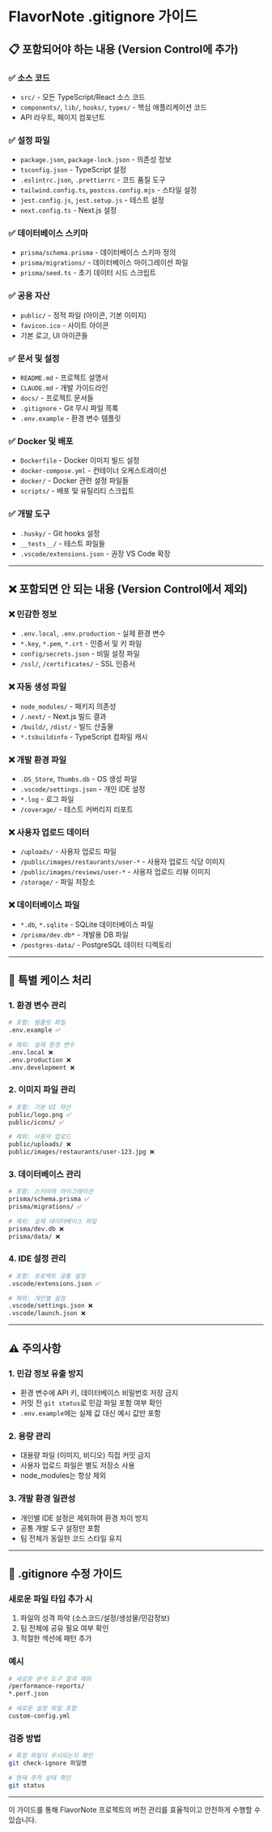 # FlavorNote .gitignore 가이드

## 📋 포함되어야 하는 내용 (Version Control에 추가)

### ✅ 소스 코드
- `src/` - 모든 TypeScript/React 소스 코드
- `components/`, `lib/`, `hooks/`, `types/` - 핵심 애플리케이션 코드
- API 라우트, 페이지 컴포넌트

### ✅ 설정 파일
- `package.json`, `package-lock.json` - 의존성 정보
- `tsconfig.json` - TypeScript 설정
- `.eslintrc.json`, `.prettierrc` - 코드 품질 도구
- `tailwind.config.ts`, `postcss.config.mjs` - 스타일 설정
- `jest.config.js`, `jest.setup.js` - 테스트 설정
- `next.config.ts` - Next.js 설정

### ✅ 데이터베이스 스키마
- `prisma/schema.prisma` - 데이터베이스 스키마 정의
- `prisma/migrations/` - 데이터베이스 마이그레이션 파일
- `prisma/seed.ts` - 초기 데이터 시드 스크립트

### ✅ 공용 자산
- `public/` - 정적 파일 (아이콘, 기본 이미지)
- `favicon.ico` - 사이트 아이콘
- 기본 로고, UI 아이콘들

### ✅ 문서 및 설정
- `README.md` - 프로젝트 설명서
- `CLAUDE.md` - 개발 가이드라인
- `docs/` - 프로젝트 문서들
- `.gitignore` - Git 무시 파일 목록
- `.env.example` - 환경 변수 템플릿

### ✅ Docker 및 배포
- `Dockerfile` - Docker 이미지 빌드 설정
- `docker-compose.yml` - 컨테이너 오케스트레이션
- `docker/` - Docker 관련 설정 파일들
- `scripts/` - 배포 및 유틸리티 스크립트

### ✅ 개발 도구
- `.husky/` - Git hooks 설정
- `__tests__/` - 테스트 파일들
- `.vscode/extensions.json` - 권장 VS Code 확장

---

## ❌ 포함되면 안 되는 내용 (Version Control에서 제외)

### ❌ 민감한 정보
- `.env.local`, `.env.production` - 실제 환경 변수
- `*.key`, `*.pem`, `*.crt` - 인증서 및 키 파일
- `config/secrets.json` - 비밀 설정 파일
- `/ssl/`, `/certificates/` - SSL 인증서

### ❌ 자동 생성 파일
- `node_modules/` - 패키지 의존성
- `/.next/` - Next.js 빌드 결과
- `/build/`, `/dist/` - 빌드 산출물
- `*.tsbuildinfo` - TypeScript 컴파일 캐시

### ❌ 개발 환경 파일
- `.DS_Store`, `Thumbs.db` - OS 생성 파일
- `.vscode/settings.json` - 개인 IDE 설정
- `*.log` - 로그 파일
- `/coverage/` - 테스트 커버리지 리포트

### ❌ 사용자 업로드 데이터
- `/uploads/` - 사용자 업로드 파일
- `/public/images/restaurants/user-*` - 사용자 업로드 식당 이미지
- `/public/images/reviews/user-*` - 사용자 업로드 리뷰 이미지
- `/storage/` - 파일 저장소

### ❌ 데이터베이스 파일
- `*.db`, `*.sqlite` - SQLite 데이터베이스 파일
- `/prisma/dev.db*` - 개발용 DB 파일
- `/postgres-data/` - PostgreSQL 데이터 디렉토리

---

## 🔧 특별 케이스 처리

### 1. 환경 변수 관리
```bash
# 포함: 템플릿 파일
.env.example ✅

# 제외: 실제 환경 변수
.env.local ❌
.env.production ❌
.env.development ❌
```

### 2. 이미지 파일 관리
```bash
# 포함: 기본 UI 자산
public/logo.png ✅
public/icons/ ✅

# 제외: 사용자 업로드
public/uploads/ ❌
public/images/restaurants/user-123.jpg ❌
```

### 3. 데이터베이스 관리
```bash
# 포함: 스키마와 마이그레이션
prisma/schema.prisma ✅
prisma/migrations/ ✅

# 제외: 실제 데이터베이스 파일
prisma/dev.db ❌
prisma/data/ ❌
```

### 4. IDE 설정 관리
```bash
# 포함: 프로젝트 공통 설정
.vscode/extensions.json ✅

# 제외: 개인별 설정
.vscode/settings.json ❌
.vscode/launch.json ❌
```

---

## ⚠️ 주의사항

### 1. 민감 정보 유출 방지
- 환경 변수에 API 키, 데이터베이스 비밀번호 저장 금지
- 커밋 전 `git status`로 민감 파일 포함 여부 확인
- `.env.example`에는 실제 값 대신 예시 값만 포함

### 2. 용량 관리
- 대용량 파일 (이미지, 비디오) 직접 커밋 금지
- 사용자 업로드 파일은 별도 저장소 사용
- node_modules는 항상 제외

### 3. 개발 환경 일관성
- 개인별 IDE 설정은 제외하여 환경 차이 방지
- 공통 개발 도구 설정만 포함
- 팀 전체가 동일한 코드 스타일 유지

---

## 📝 .gitignore 수정 가이드

### 새로운 파일 타입 추가 시
1. 파일의 성격 파악 (소스코드/설정/생성물/민감정보)
2. 팀 전체에 공유 필요 여부 확인
3. 적절한 섹션에 패턴 추가

### 예시
```bash
# 새로운 분석 도구 결과 제외
/performance-reports/
*.perf.json

# 새로운 설정 파일 포함
custom-config.yml
```

### 검증 방법
```bash
# 특정 파일이 무시되는지 확인
git check-ignore 파일명

# 현재 추적 상태 확인
git status
```

---

이 가이드를 통해 FlavorNote 프로젝트의 버전 관리를 효율적이고 안전하게 수행할 수 있습니다.